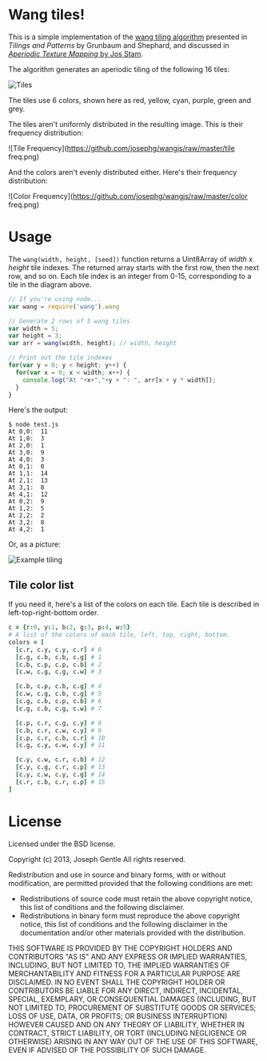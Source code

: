 # Wang tiles!

This is a simple implementation of the [wang tiling algorithm](http://en.wikipedia.org/wiki/Wang_tile) presented in *Tilings and Patterns* by Grunbaum and Shephard, and discussed in [*Aperiodic Texture Mapping* by Jos Stam](http://www.dgp.toronto.edu/people/stam/reality/Research/pdf/R046.pdf).

The algorithm generates an aperiodic tiling of the following 16 tiles:

![Tiles](https://github.com/josephg/wangjs/raw/master/tiles.png)

The tiles use 6 colors, shown here as red, yellow, cyan, purple, green and grey.

The tiles aren't uniformly distributed in the resulting image. This is their frequency distribution:

![Tile Frequency](https://github.com/josephg/wangjs/raw/master/tile freq.png)

And the colors aren't evenly distributed either. Here's their frequency distribution:

![Color Frequency](https://github.com/josephg/wangjs/raw/master/color freq.png)

# Usage

The `wang(width, height, [seed])` function returns a Uint8Array of *width* x *height* tile indexes. The returned array starts with the first row, then the next row, and so on. Each tile index is an integer from 0-15, corresponding to a tile in the diagram above.

```javascript
// If you're using node...
var wang = require('wang').wang

// Generate 2 rows of 5 wang tiles
var width = 5;
var height = 3;
var arr = wang(width, height); // width, height

// Print out the tile indexes
for(var y = 0; y < height; y++) {
  for(var x = 0; x < width; x++) {
    console.log("At "+x+","+y + ": ", arr[x + y * width]);
  }
}
```

Here's the output:

```
$ node test.js
At 0,0:  11
At 1,0:  3
At 2,0:  1
At 3,0:  9
At 4,0:  3
At 0,1:  0
At 1,1:  14
At 2,1:  13
At 3,1:  0
At 4,1:  12
At 0,2:  9
At 1,2:  5
At 2,2:  2
At 3,2:  8
At 4,2:  1
```

Or, as a picture:

![Example tiling](https://github.com/josephg/wangjs/raw/master/example.png)


## Tile color list

If you need it, here's a list of the colors on each tile. Each tile is described in left-top-right-bottom order.

```coffeescript
c = {r:0, y:1, b:2, g:3, p:4, w:5}
# A list of the colors of each tile, left, top, right, bottom.
colors = [
  [c.r, c.y, c.y, c.r] # 0
  [c.g, c.b, c.b, c.g] # 1
  [c.b, c.p, c.p, c.b] # 2
  [c.w, c.g, c.g, c.w] # 3

  [c.b, c.p, c.b, c.g] # 4
  [c.w, c.g, c.b, c.g] # 5
  [c.g, c.b, c.p, c.b] # 6
  [c.g, c.b, c.g, c.w] # 7

  [c.p, c.r, c.g, c.y] # 8
  [c.b, c.r, c.w, c.y] # 9
  [c.p, c.r, c.b, c.r] # 10
  [c.g, c.y, c.w, c.y] # 11

  [c.y, c.w, c.r, c.b] # 12
  [c.y, c.g, c.r, c.p] # 13
  [c.y, c.w, c.y, c.g] # 14
  [c.r, c.b, c.r, c.p] # 15
]
```


# License

Licensed under the BSD license.

Copyright (c) 2013, Joseph Gentle
All rights reserved.

Redistribution and use in source and binary forms, with or without modification, are permitted provided that the following conditions are met:

- Redistributions of source code must retain the above copyright notice, this list of conditions and the following disclaimer.
- Redistributions in binary form must reproduce the above copyright notice, this list of conditions and the following disclaimer in the documentation and/or other materials provided with the distribution.

THIS SOFTWARE IS PROVIDED BY THE COPYRIGHT HOLDERS AND CONTRIBUTORS "AS IS" AND ANY EXPRESS OR IMPLIED WARRANTIES, INCLUDING, BUT NOT LIMITED TO, THE IMPLIED WARRANTIES OF MERCHANTABILITY AND FITNESS FOR A PARTICULAR PURPOSE ARE DISCLAIMED. IN NO EVENT SHALL THE COPYRIGHT HOLDER OR CONTRIBUTORS BE LIABLE FOR ANY DIRECT, INDIRECT, INCIDENTAL, SPECIAL, EXEMPLARY, OR CONSEQUENTIAL DAMAGES (INCLUDING, BUT NOT LIMITED TO, PROCUREMENT OF SUBSTITUTE GOODS OR SERVICES; LOSS OF USE, DATA, OR PROFITS; OR BUSINESS INTERRUPTION) HOWEVER CAUSED AND ON ANY THEORY OF LIABILITY, WHETHER IN CONTRACT, STRICT LIABILITY, OR TORT (INCLUDING NEGLIGENCE OR OTHERWISE) ARISING IN ANY WAY OUT OF THE USE OF THIS SOFTWARE, EVEN IF ADVISED OF THE POSSIBILITY OF SUCH DAMAGE.

